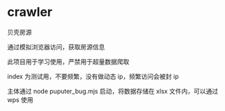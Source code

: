 # crawler

贝壳房源

通过模拟浏览器访问，获取房源信息

此项目用于学习使用，严禁用于超量数据爬取

index 为测试用，不要频繁，没有做动态 ip，频繁访问会被封 ip

主体通过 node puputer_bug.mjs 启动，将数据存储在 xlsx 文件内，可以通过 wps 使用
